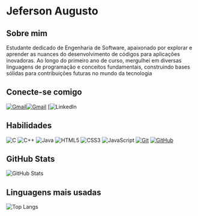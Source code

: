 # Jeferson Augusto
## Sobre mim
 Estudante dedicado de Engenharia de Software, apaixonado
 por explorar e aprender as nuances do desenvolvimento de
 códigos para aplicações inovadoras. Ao longo do primeiro ano
 de curso, mergulhei em diversas linguagens de programação e
 conceitos fundamentais, construindo bases sólidas para
 contribuições futuras no mundo da tecnologia

## Conecte-se comigo
[![Gmail](https://img.shields.io/badge/Gmail-333333?style=for-the-badge&logo=gmail&logoColor=red)](mailto:SEUGMAIL)[![Gmail](https://img.shields.io/badge/Gmail-333333?style=for-the-badge&logo=gmail&logoColor=red)](mailto:jefersonaugusto@alu.ufc.br)
[![LinkedIn](https://www.linkedin.com/in/jeferson-augusto-41a349294/)
## Habilidades

![C](https://img.shields.io/badge/C-00599C?style=for-the-badge&logo=c&logoColor=white)
![C++](https://img.shields.io/badge/C%2B%2B-00599C?style=for-the-badge&logo=c%2B%2B&logoColor=white)
![Java](https://img.shields.io/badge/java-%23ED8B00.svg?style=for-the-badge&logo=openjdk&logoColor=white)
![HTML5](https://img.shields.io/badge/HTML5-E34F26?style=for-the-badge&logo=html5&logoColor=white)
![CSS3](https://img.shields.io/badge/CSS3-1572B6?style=for-the-badge&logo=css3&logoColor=white)
![JavaScript](https://img.shields.io/badge/JavaScript-F7DF1E?style=for-the-badge&logo=javascript&logoColor=black)
[![Git](https://img.shields.io/badge/Git-000?style=for-the-badge&logo=git&logoColor=E94D5F)](https://git-scm.com/doc)
[![GitHub](https://img.shields.io/badge/GitHub-000?style=for-the-badge&logo=github&logoColor=30A3DC)](https://docs.github.com/)



## GitHub Stats
![GitHub Stats](https://github-readme-stats.vercel.app/api?username=jeffaugg&theme=transparent&bg_color=000&border_color=30A3DC&show_icons=true&icon_color=30A3DC&title_color=E94D5F&text_color=FFF)
## Linguagens mais usadas
![Top Langs](https://github-readme-stats-git-masterrstaa-rickstaa.vercel.app/api/top-langs/?username=jeffaugg&layout=compact&bg_color=000&border_color=30A3DC&title_color=E94D5F&text_color=FFF)
